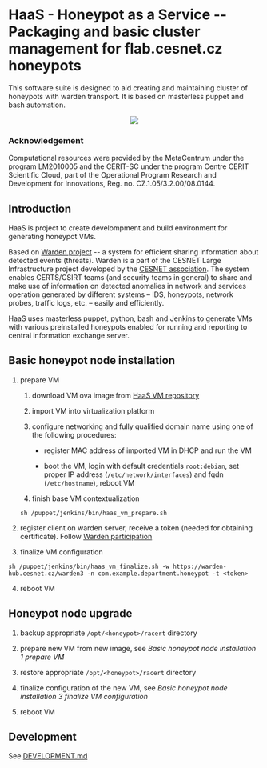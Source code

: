 # HaaS - Honeypot as a Service -- Packaging and basic cluster management for flab.cesnet.cz honeypots

This software suite is designed to aid creating and maintaining cluster of
honeypots with warden transport.  It is based on masterless puppet and bash
automation.

<div align="center"><img style="max-width: 15em;" src="https://haas.cesnet.cz/logo.png"></div>

### Acknowledgement

Computational resources were provided by the MetaCentrum under the program
LM2010005 and the CERIT-SC under the program Centre CERIT Scientific Cloud,
part of the Operational Program Research and Development for Innovations, Reg.
no. CZ.1.05/3.2.00/08.0144.



## Introduction

HaaS is project to create develompment and build environment for generating
honeypot VMs.

Based on [Warden project](https://warden.cesnet.cz) -- a system for efficient
sharing information about detected events (threats). Warden is a part of the
CESNET Large Infrastructure project developed by the [CESNET
association](https://www.cesnet.cz). The system enables CERTS/CSIRT teams (and
security teams in general) to share and make use of information on detected
anomalies in network and services operation generated by different systems –
IDS, honeypots, network probes, traffic logs, etc. – easily and efficiently.

HaaS uses masterless puppet, python, bash and Jenkins to generate VMs with
various preinstalled honeypots enabled for running and reporting to central
information exchange server.



## Basic honeypot node installation

1. prepare VM

   1. download VM ova image from [HaaS VM repository](https://haas.cesnet.cz/downloads)

   2. import VM into virtualization platform

   3. configure networking and fully qualified domain name using one of the following procedures:

      - register MAC address of imported VM in DHCP and run the VM

      - boot the VM, login with default credentials `root:debian`, set proper
        IP address (`/etc/network/interfaces`) and fqdn (`/etc/hostname`),
        reboot VM

   4. finish base VM contextualization
     ```
     sh /puppet/jenkins/bin/haas_vm_prepare.sh
     ```

2. register client on warden server, receive a token (needed for obtaining
certificate). Follow [Warden participation](https://warden.cesnet.cz/en/participation#registration)

3. finalize VM configuration
```
sh /puppet/jenkins/bin/haas_vm_finalize.sh -w https://warden-hub.cesnet.cz/warden3 -n com.example.department.honeypot -t <token> 
```

4. reboot VM



## Honeypot node upgrade

1. backup appropriate `/opt/<honeypot>/racert` directory

2. prepare new VM from new image, see *Basic honeypot node installation 1 prepare VM*

3. restore appropriate `/opt/<honeypot>/racert` directory

4. finalize configuration of the new VM, see *Basic honeypot node installation 3 finalize VM configuration*

5. reboot VM



## Development

See [DEVELOPMENT.md](DEVELOPMENT.md)

